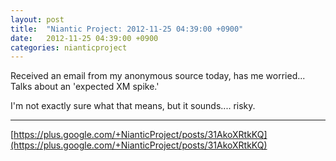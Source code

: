 ```yaml
---
layout: post
title:  "Niantic Project: 2012-11-25 04:39:00 +0900"
date:   2012-11-25 04:39:00 +0900
categories: nianticproject
---
```

Received an email from my anonymous source today, has me worried... Talks about an 'expected XM spike.'

I'm not exactly sure what that means, but it sounds.... risky.
- - -
[https://plus.google.com/+NianticProject/posts/31AkoXRtkKQ](https://plus.google.com/+NianticProject/posts/31AkoXRtkKQ)
